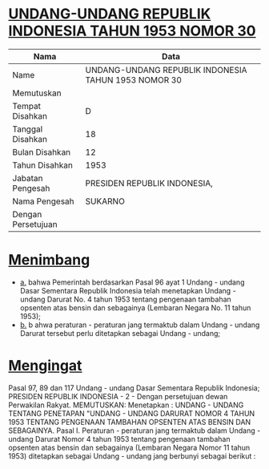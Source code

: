 # [UNDANG-UNDANG REPUBLIK INDONESIA TAHUN 1953 NOMOR 30](http://example.org/legal/document/uu/1953/30)

| Nama | Data |
| ------ | ----- |
|Name|UNDANG-UNDANG REPUBLIK INDONESIA TAHUN 1953 NOMOR 30|
|Memutuskan||
|Tempat Disahkan|D|
|Tanggal Disahkan|18|
|Bulan Disahkan|12|
|Tahun Disahkan|1953|
|Jabatan Pengesah|PRESIDEN REPUBLIK INDONESIA,|
|Nama Pengesah|SUKARNO|
|Dengan Persetujuan||
# [Menimbang](http://example.org/legal/document/uu/1953/30/menimbang)

* [a.](http://example.org/legal/document/uu/1953/30/menimbang/point/a) bahwa Pemerintah berdasarkan Pasal 96 ayat 1 Undang - undang Dasar Sementara Republik Indonesia telah menetapkan Undang - undang Darurat No. 4 tahun 1953 tentang pengenaan tambahan opsenten atas bensin dan sebagainya (Lembaran Negara No. 11 tahun 1953);
* [b.](http://example.org/legal/document/uu/1953/30/menimbang/point/b) b ahwa peraturan - peraturan jang termaktub dalam Undang - undang Darurat tersebut perlu ditetapkan sebagai Undang - undang;
# [Mengingat](http://example.org/legal/document/uu/1953/30/mengingat)
Pasal 97, 89 dan 117 Undang - undang Dasar Sementara Republik Indonesia; PRESIDEN REPUBLIK INDONESIA - 2 - Dengan persetujuan dewan Perwakilan Rakyat. MEMUTUSKAN: Menetapkan : UNDANG - UNDANG TENTANG PENETAPAN "UNDANG - UNDANG DARURAT NOMOR 4 TAHUN 1953 TENTANG PENGENAAN TAMBAHAN OPSENTEN ATAS BENSIN DAN SEBAGAINYA. Pasal I. Peraturan - peraturan jang termaktub dalam Undang - undang Darurat Nomor 4 tahun 1953 tentang pengenaan tambahan opsenten atas bensin dan sebagainya (Lembaran Negara Nomor 11 tahun 1953) ditetapkan sebagai Undang - undang jang berbunyi sebagai berikut :